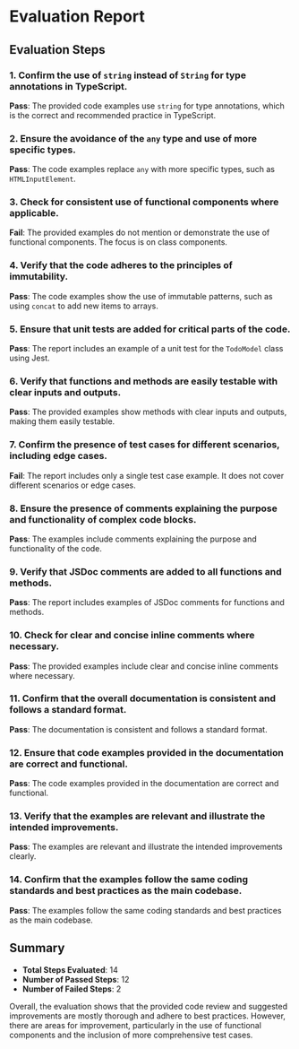# Evaluation Report

## Evaluation Steps

### 1. Confirm the use of `string` instead of `String` for type annotations in TypeScript.
**Pass**: The provided code examples use `string` for type annotations, which is the correct and recommended practice in TypeScript.

### 2. Ensure the avoidance of the `any` type and use of more specific types.
**Pass**: The code examples replace `any` with more specific types, such as `HTMLInputElement`.

### 3. Check for consistent use of functional components where applicable.
**Fail**: The provided examples do not mention or demonstrate the use of functional components. The focus is on class components.

### 4. Verify that the code adheres to the principles of immutability.
**Pass**: The code examples show the use of immutable patterns, such as using `concat` to add new items to arrays.

### 5. Ensure that unit tests are added for critical parts of the code.
**Pass**: The report includes an example of a unit test for the `TodoModel` class using Jest.

### 6. Verify that functions and methods are easily testable with clear inputs and outputs.
**Pass**: The provided examples show methods with clear inputs and outputs, making them easily testable.

### 7. Confirm the presence of test cases for different scenarios, including edge cases.
**Fail**: The report includes only a single test case example. It does not cover different scenarios or edge cases.

### 8. Ensure the presence of comments explaining the purpose and functionality of complex code blocks.
**Pass**: The examples include comments explaining the purpose and functionality of the code.

### 9. Verify that JSDoc comments are added to all functions and methods.
**Pass**: The report includes examples of JSDoc comments for functions and methods.

### 10. Check for clear and concise inline comments where necessary.
**Pass**: The provided examples include clear and concise inline comments where necessary.

### 11. Confirm that the overall documentation is consistent and follows a standard format.
**Pass**: The documentation is consistent and follows a standard format.

### 12. Ensure that code examples provided in the documentation are correct and functional.
**Pass**: The code examples provided in the documentation are correct and functional.

### 13. Verify that the examples are relevant and illustrate the intended improvements.
**Pass**: The examples are relevant and illustrate the intended improvements clearly.

### 14. Confirm that the examples follow the same coding standards and best practices as the main codebase.
**Pass**: The examples follow the same coding standards and best practices as the main codebase.

## Summary

- **Total Steps Evaluated**: 14
- **Number of Passed Steps**: 12
- **Number of Failed Steps**: 2

Overall, the evaluation shows that the provided code review and suggested improvements are mostly thorough and adhere to best practices. However, there are areas for improvement, particularly in the use of functional components and the inclusion of more comprehensive test cases.
